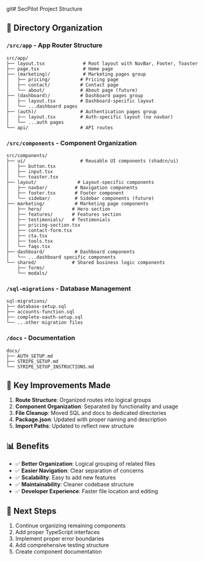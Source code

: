 git# SecPilot Project Structure

## 📁 Directory Organization

### `/src/app` - App Router Structure

```
src/app/
├── layout.tsx              # Root layout with NavBar, Footer, Toaster
├── page.tsx                # Home page
├── (marketing)/            # Marketing pages group
│   ├── pricing/           # Pricing page
│   ├── contact/           # Contact page
│   └── about/             # About page (future)
├── (dashboard)/           # Dashboard pages group
│   ├── layout.tsx         # Dashboard-specific layout
│   └── ...dashboard pages
├── (auth)/                # Authentication pages group
│   ├── layout.tsx         # Auth-specific layout (no navbar)
│   └── ...auth pages
└── api/                   # API routes
```

### `/src/components` - Component Organization

```
src/components/
├── ui/                    # Reusable UI components (shadcn/ui)
│   ├── button.tsx
│   ├── input.tsx
│   └── toaster.tsx
├── layout/               # Layout-specific components
│   ├── navbar/          # Navigation components
│   ├── footer.tsx       # Footer component
│   └── sidebar/         # Sidebar components (future)
├── marketing/           # Marketing page components
│   ├── hero/           # Hero section
│   ├── features/       # Features section
│   ├── testimonials/   # Testimonials
│   ├── pricing-section.tsx
│   ├── contact-form.tsx
│   ├── cta.tsx
│   ├── tools.tsx
│   └── faqs.tsx
├── dashboard/           # Dashboard components
│   └── ...dashboard specific components
└── shared/             # Shared business logic components
    ├── forms/
    └── modals/
```

### `/sql-migrations` - Database Management

```
sql-migrations/
├── database-setup.sql
├── accounts-function.sql
├── complete-oauth-setup.sql
└── ...other migration files
```

### `/docs` - Documentation

```
docs/
├── AUTH_SETUP.md
├── STRIPE_SETUP.md
└── STRIPE_SETUP_INSTRUCTIONS.md
```

## 🔧 Key Improvements Made

1. **Route Structure**: Organized routes into logical groups
2. **Component Organization**: Separated by functionality and usage
3. **File Cleanup**: Moved SQL and docs to dedicated directories
4. **Package.json**: Updated with proper naming and description
5. **Import Paths**: Updated to reflect new structure

## 📊 Benefits

-   ✅ **Better Organization**: Logical grouping of related files
-   ✅ **Easier Navigation**: Clear separation of concerns
-   ✅ **Scalability**: Easy to add new features
-   ✅ **Maintainability**: Cleaner codebase structure
-   ✅ **Developer Experience**: Faster file location and editing

## 🚀 Next Steps

1. Continue organizing remaining components
2. Add proper TypeScript interfaces
3. Implement proper error boundaries
4. Add comprehensive testing structure
5. Create component documentation
